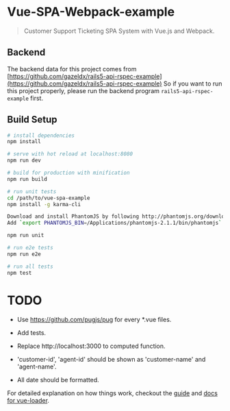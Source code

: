 # Vue-SPA-Webpack-example

> Customer Support Ticketing SPA System with Vue.js and Webpack.

## Backend
The backend data for this project comes from [https://github.com/gazeldx/rails5-api-rspec-example](https://github.com/gazeldx/rails5-api-rspec-example)
So if you want to run this project properly, please run the backend program `rails5-api-rspec-example` first.

## Build Setup

``` bash
# install dependencies
npm install

# serve with hot reload at localhost:8080
npm run dev

# build for production with minification
npm run build

# run unit tests
cd /path/to/vue-spa-example
npm install -g karma-cli

Download and install PhantomJS by following http://phantomjs.org/download.html
Add `export PHANTOMJS_BIN=/Applications/phantomjs-2.1.1/bin/phantomjs` to ~/.bash_profile

npm run unit

# run e2e tests
npm run e2e

# run all tests
npm test
```

# TODO
* Use https://github.com/pugjs/pug for every *.vue files.

* Add tests.

* Replace http://localhost:3000 to computed function.

* 'customer-id', 'agent-id' should be shown as 'customer-name' and 'agent-name'.

* All date should be formatted.

For detailed explanation on how things work, checkout the [guide](http://vuejs-templates.github.io/webpack/) and [docs for vue-loader](http://vuejs.github.io/vue-loader).


